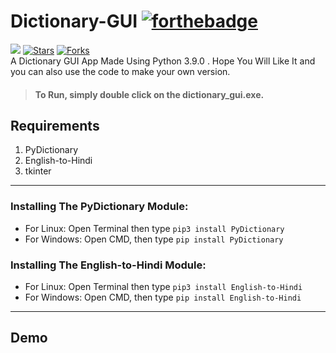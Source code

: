 # Dictionary-GUI [![forthebadge](https://forthebadge.com/images/badges/made-with-python.svg)](https://forthebadge.com)
![](https://visitor-badge.glitch.me/badge?page_id=insanecodes.Dictionary-GUI)
[![Stars](https://img.shields.io/github/stars/insanecodes/Dictionary-GUI)](https://github.com/insanecodes/Dictionary-GUI)
[![Forks](https://img.shields.io/github/forks/insanecodes/Dictionary-GUI)](https://github.com/insanecodes/Dictionary-GUI/fork)
<br>
A Dictionary GUI App Made Using Python 3.9.0 .
Hope You Will Like It and you can also use the code to make your own version.

>#### To Run, simply double click on the **dictionary_gui.exe**.
## Requirements
1.  PyDictionary
2.  English-to-Hindi
3.  tkinter

---

### Installing The PyDictionary Module:
* For Linux: Open Terminal then type ```pip3 install PyDictionary```
* For Windows: Open CMD, then type ```pip install PyDictionary```

### Installing The English-to-Hindi Module:
* For Linux: Open Terminal then type ```pip3 install English-to-Hindi```
* For Windows: Open CMD, then type ```pip install English-to-Hindi```

---
## Demo
